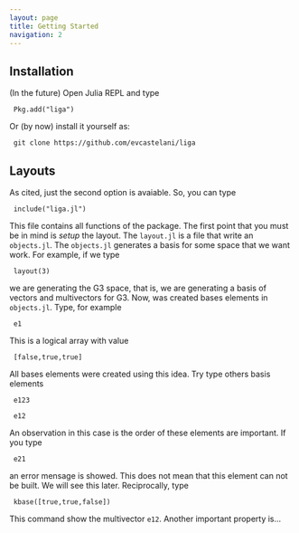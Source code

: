 ```yaml
---
layout: page
title: Getting Started
navigation: 2
---
```


## Installation


(In the future) Open Julia REPL and type

     Pkg.add("liga")

Or (by now) install it yourself as:

     git clone https://github.com/evcastelani/liga

## Layouts

As cited, just the second option is avaiable. So, you can type 

	 include("liga.jl")

This file contains all functions of the package. The first point that you must
be in mind is *setup* the layout. The ```layout.jl``` is a file that write
an ```objects.jl```. The ```objects.jl``` generates a basis for some space that we want work. For example, if we type

	 layout(3)

we are generating  the G3 space, that is, we are generating a basis of vectors and multivectors for G3. Now, was created bases elements in ```objects.jl```. Type, for example

     e1

This is a logical array with value 

     [false,true,true]

All bases elements were created using this idea. Try type others basis elements
    
     e123

     e12       

        
An  observation in this case is the order of these elements are important. If you type

     e21

an error mensage is showed. This does not mean that this element can not be built. We will see this later. Reciprocally, type

     kbase([true,true,false])

This command show the multivector ```e12```. Another important property is...    
